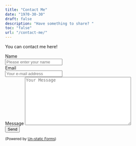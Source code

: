 ```yaml
---
title: "Contact Me"
date: "1970-30-30"
draft: false
description: "Have something to share? "
toc: "false"
url: "/contact-me/"
---
```


You can contact me here!

<form method="post" action="https://forms.un-static.com/forms/e75827379966a45e1efa50c63e3a52f55b43889a">
  <div class="form-group row">
    <div class="col-8">
    <label for="message" class="col-4 col-form-label"> Name </label>
      <div class="input-group">
        <div class="input-group-addon">
        </div>
        <input id="name" name="name" placeholder="Please enter your name" type="text" required="required" class="form-control">
      </div>
    </div>
  </div>
  <div class="form-group row">
    <div class="col-8">
    <label for="message" class="col-4 col-form-label"> Email </label>
      <div class="input-group">
        <div class="input-group-addon">
        </div>
        <input id="email" name="email" placeholder="Your e-mail address" type="text" required="required" class="form-control">
      </div>
    </div>
  </div>
  <div class="form-group row">
    <div class="col-8">
    <label for="message" class="col-4 col-form-label"> Message </label>
      <textarea id="message" name="message" placeholder="Your Message" cols="40" rows="10" required="required" class="form-control"></textarea>
    </div>
  </div>
  <div class="form-group row">
    <div class="offset-4 col-8">
      <button name="submit" type="submit" class="btn btn-primary">Send</button>
    </div>
  </div>
  <div class="text-center">
    <p><small>(Powered by <a rel="nofollow" href="Un-static Forms">Un-static Forms</a>)</small></p>
  </div>
</form>